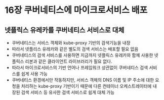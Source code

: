 # 16장 쿠버네티스에 마이크로서비스 배포

## 넷플릭스 유레카를 쿠버네티스 서비스로 대체
- 쿠버네티스는 서비스 객체와 kube-proxy 기반의 검색기능을 내장
- 따라서 넷플리스 유레카와 같은 별도의 검색 서비스는 배포할 필요 없음
- 쿠버네티스의 검색 서비스를 사용하면 지금까지 넷플릭스 유레카와 함께 사용한 넷플릭스 리본과 같은 클라이언트 라이브러리가 필요 없다.
- 따라서 마이크로서비스의 기반 언어나 프레임워크 상관없이 쿠버네티스 검색 서비스를 쉽게 사용 가능
- 쿠버네티스 환경에서만 작동하지만, 서비스 객체의 DNS 이름 및 IP 주소애 대한 요청을 처리하는 kube-proxy 기반이기 때문에 다른 컨테이너 오케스트레이터에 내장된 검색 서비스 등 유사한 검색 서비스로 쉽게 대체 가능